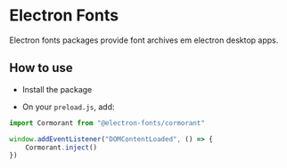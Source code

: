 # Electron Fonts

Electron fonts packages provide font archives em electron desktop apps.

## How to use

* Install the package

* On your `preload.js`, add:

```ts
import Cormorant from "@electron-fonts/cormorant"

window.addEventListener("DOMContentLoaded", () => {
    Cormorant.inject()
})
```